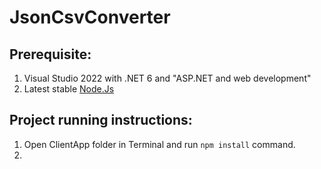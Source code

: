 # JsonCsvConverter
## Prerequisite:
1. Visual Studio 2022 with .NET 6 and "ASP.NET and web development"
2. Latest stable [Node.Js](https://nodejs.org/dist/v16.15.1/node-v16.15.1-x64.msi)
## Project running instructions:
1. Open ClientApp folder in Terminal and run `npm install` command.
2. 
